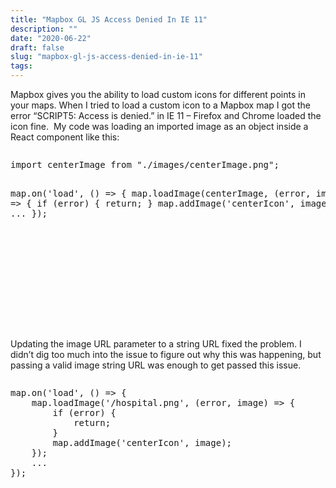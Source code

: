 ```yaml
---
title: "Mapbox GL JS Access Denied In IE 11"
description: ""
date: "2020-06-22"
draft: false
slug: "mapbox-gl-js-access-denied-in-ie-11"
tags:
---
```


<!--kg-card-begin: html-->
<p>Mapbox gives you the ability to load custom icons for different points in your maps. When I tried to load a custom icon to a Mapbox map I got the error &#8220;SCRIPT5: Access is denied.&#8221; in IE 11 &#8211; Firefox and Chrome loaded the icon fine.&nbsp; My code was loading an imported image as an object inside a React component like this:</p>

<div style="height: 250px; position:relative; margin-bottom: 50px;" class="wp-block-simple-code-block-ace"><pre class="wp-block-simple-code-block-ace" style="position:absolute;top:0;right:0;bottom:0;left:0" data-mode="javascript" data-theme="monokai" data-fontsize="14" data-lines="Infinity" data-showlines="true" data-copy="false">import centerImage from "./images/centerImage.png";

map.on('load', () => {
map.loadImage(centerImage, (error, image) => {
if (error) {
return;
}
map.addImage('centerIcon', image);
});
...
});

</pre></div>

<p>Updating the image URL parameter to a string URL fixed the problem. I didn&#8217;t dig too much into the issue to figure out why this was happening, but passing a valid image string URL was enough to get passed this issue.</p>

<div style="height: 250px; position:relative; margin-bottom: 50px;" class="wp-block-simple-code-block-ace"><pre class="wp-block-simple-code-block-ace" style="position:absolute;top:0;right:0;bottom:0;left:0" data-mode="javascript" data-theme="monokai" data-fontsize="14" data-lines="Infinity" data-showlines="true" data-copy="false">map.on('load', () => {
    map.loadImage('/hospital.png', (error, image) => {
        if (error) {
            return;
        }
        map.addImage('centerIcon', image);
    });
    ...
});</pre></div>
<!--kg-card-end: html-->
